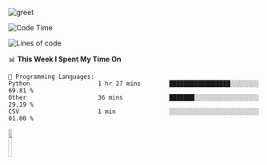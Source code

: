 ![greet](https://user-images.githubusercontent.com/44234583/146624354-9d461392-3676-4e7a-b12f-debc7319f53b.gif) 


<!--START_SECTION:waka-->
![Code Time](http://img.shields.io/badge/Code%20Time-402%20hrs%201%20min-blue)

![Lines of code](https://img.shields.io/badge/From%20Hello%20World%20I%27ve%20Written-1%20Million%20lines%20of%20code-blue)

📊 **This Week I Spent My Time On** 

```text
💬 Programming Languages: 
Python                   1 hr 27 mins        █████████████████░░░░░░░░   69.81 % 
Other                    36 mins             ███████░░░░░░░░░░░░░░░░░░   29.19 % 
CSV                      1 min               ░░░░░░░░░░░░░░░░░░░░░░░░░   01.00 % 

```


<!--END_SECTION:waka-->
<img src="https://user-images.githubusercontent.com/44234583/191059235-95ebfce1-7fc7-4eee-baff-214d902e7c18.gif" width="12%"/>
